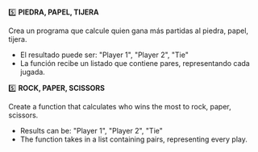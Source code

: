 5️⃣ **PIEDRA, PAPEL, TIJERA**

Crea un programa que calcule quien gana más partidas al piedra, papel, tijera.
- El resultado puede ser: "Player 1", "Player 2", "Tie"
- La función recibe un listado que contiene pares, representando cada jugada.

5️⃣ **ROCK, PAPER, SCISSORS**

Create a function that calculates who wins the most to rock, paper, scissors.
- Results can be: "Player 1", "Player 2", "Tie"
- The function takes in a list containing pairs, representing every play.